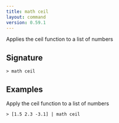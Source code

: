 ```yaml
---
title: math ceil
layout: command
version: 0.59.1
---
```


Applies the ceil function to a list of numbers

## Signature

```> math ceil ```

## Examples

Apply the ceil function to a list of numbers
```shell
> [1.5 2.3 -3.1] | math ceil
```
